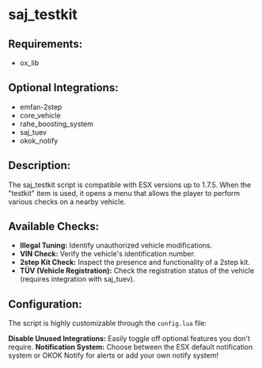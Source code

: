 # saj_testkit

## Requirements:
 - ox_lib

## Optional Integrations:
- emfan-2step
- core_vehicle
- rahe_boosting_system
- saj_tuev
- okok_notify

## Description:
The saj_testkit script is compatible with ESX versions up to 1.7.5. When the "testkit" item is used, it opens a menu that allows the player to perform various checks on a nearby vehicle.

## Available Checks:
 - __Illegal Tuning:__ Identify unauthorized vehicle modifications.
 - __VIN Check:__ Verify the vehicle's identification number.
 - __2step Kit Check:__ Inspect the presence and functionality of a 2step kit.
 - __TÜV (Vehicle Registration):__ Check the registration status of the vehicle (requires integration with saj_tuev).

## Configuration:
The script is highly customizable through the `config.lua` file:

__Disable Unused Integrations:__ Easily toggle off optional features you don't require.
__Notification System:__ Choose between the ESX default notification system or OKOK Notify for alerts or add your own notify system!
